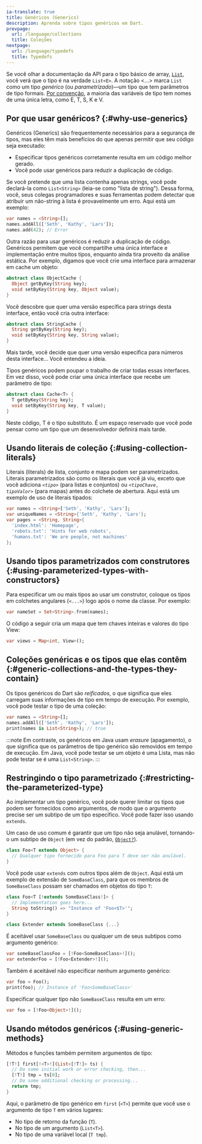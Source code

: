 ```yaml
---
ia-translate: true
title: Genéricos (Generics)
description: Aprenda sobre tipos genéricos em Dart.
prevpage:
  url: /language/collections
  title: Coleções
nextpage:
  url: /language/typedefs
  title: Typedefs
---
```


<?code-excerpt replace="/ *\/\/\s+ignore_for_file:[^\n]+\n//g; /(^|\n) *\/\/\s+ignore:[^\n]+\n/$1/g; /(\n[^\n]+) *\/\/\s+ignore:[^\n]+\n/$1\n/g; / *\/\/\s+ignore:[^\n]+//g; /([A-Z]\w*)\d\b/$1/g"?>

Se você olhar a documentação da API para o tipo básico de array,
[`List`][], você verá que o tipo é na verdade `List<E>`.
A notação \<...\> marca `List` como um tipo
*genérico* (ou *parametrizado*)—um tipo que tem parâmetros de tipo formais.
[Por convenção][], a maioria das variáveis de tipo tem nomes de uma única letra,
como E, T, S, K e V.

## Por que usar genéricos? {:#why-use-generics}

Genéricos (Generics) são frequentemente necessários para a segurança de tipos, mas eles têm mais benefícios
do que apenas permitir que seu código seja executado:

*   Especificar tipos genéricos corretamente resulta em um código melhor gerado.
*   Você pode usar genéricos para reduzir a duplicação de código.

Se você pretende que uma lista contenha apenas strings, você pode
declará-la como `List<String>` (leia-se como "lista de string"). Dessa forma,
você, seus colegas programadores e suas ferramentas podem detectar que atribuir um não-string à
lista é provavelmente um erro. Aqui está um exemplo:

```dart tag=fails-sa
var names = <String>[];
names.addAll(['Seth', 'Kathy', 'Lars']);
names.add(42); // Error
```

Outra razão para usar genéricos é reduzir a duplicação de código.
Genéricos permitem que você compartilhe uma única interface e implementação entre
muitos tipos, enquanto ainda tira proveito da análise estática.
Por exemplo, digamos que você crie uma interface para
armazenar em cache um objeto:

<?code-excerpt "misc/lib/language_tour/generics/cache.dart (object-cache)"?>
```dart
abstract class ObjectCache {
  Object getByKey(String key);
  void setByKey(String key, Object value);
}
```

Você descobre que quer uma versão específica para strings desta interface,
então você cria outra interface:

<?code-excerpt "misc/lib/language_tour/generics/cache.dart (string-cache)"?>
```dart
abstract class StringCache {
  String getByKey(String key);
  void setByKey(String key, String value);
}
```

Mais tarde, você decide que quer uma versão específica para números desta
interface... Você entendeu a ideia.

Tipos genéricos podem poupar o trabalho de criar todas essas interfaces.
Em vez disso, você pode criar uma única interface que recebe um parâmetro de tipo:

<?code-excerpt "misc/lib/language_tour/generics/cache.dart (cache)"?>
```dart
abstract class Cache<T> {
  T getByKey(String key);
  void setByKey(String key, T value);
}
```

Neste código, T é o tipo substituto. É um espaço reservado que você pode
pensar como um tipo que um desenvolvedor definirá mais tarde.


## Usando literais de coleção {:#using-collection-literals}

Literais (literals) de lista, conjunto e mapa podem ser parametrizados. Literais parametrizados são
como os literais que você já viu, exceto que você adiciona
<code>&lt;*tipo*></code> (para listas e conjuntos) ou
<code>&lt;*tipoChave*, *tipoValor*></code> (para mapas)
antes do colchete de abertura. Aqui está um exemplo de uso de literais tipados:

<?code-excerpt "misc/lib/language_tour/generics/misc.dart (collection-literals)"?>
```dart
var names = <String>['Seth', 'Kathy', 'Lars'];
var uniqueNames = <String>{'Seth', 'Kathy', 'Lars'};
var pages = <String, String>{
  'index.html': 'Homepage',
  'robots.txt': 'Hints for web robots',
  'humans.txt': 'We are people, not machines'
};
```


## Usando tipos parametrizados com construtores {:#using-parameterized-types-with-constructors}

Para especificar um ou mais tipos ao usar um construtor, coloque os tipos em
colchetes angulares (`<...>`) logo após o nome da classe. Por exemplo:

<?code-excerpt "misc/test/language_tour/generics_test.dart (constructor-1)"?>
```dart
var nameSet = Set<String>.from(names);
```

O código a seguir cria um mapa que tem chaves inteiras e valores do
tipo View:

<?code-excerpt "misc/test/language_tour/generics_test.dart (constructor-2)"?>
```dart
var views = Map<int, View>();
```


## Coleções genéricas e os tipos que elas contêm {:#generic-collections-and-the-types-they-contain}

Os tipos genéricos do Dart são *reificados*, o que significa que eles carregam suas informações de tipo
em tempo de execução. Por exemplo, você pode testar o tipo de uma
coleção:

<?code-excerpt "misc/test/language_tour/generics_test.dart (generic-collections)"?>
```dart
var names = <String>[];
names.addAll(['Seth', 'Kathy', 'Lars']);
print(names is List<String>); // true
```

:::note
Em contraste, os genéricos em Java usam *erasure* (apagamento), o que significa que os parâmetros de tipo
genérico são removidos em tempo de execução. Em Java, você pode testar se
um objeto é uma Lista, mas não pode testar se é uma `List<String>`.
:::


## Restringindo o tipo parametrizado {:#restricting-the-parameterized-type}

Ao implementar um tipo genérico,
você pode querer limitar os tipos que podem ser fornecidos como argumentos,
de modo que o argumento precise ser um subtipo de um tipo específico.
Você pode fazer isso usando `extends`.

Um caso de uso comum é garantir que um tipo não seja anulável,
tornando-o um subtipo de `Object`
(em vez do padrão, [`Object?`][top-and-bottom]).

<?code-excerpt "misc/lib/language_tour/generics/misc.dart (non-nullable)"?>
```dart
class Foo<T extends Object> {
  // Qualquer tipo fornecido para Foo para T deve ser não anulável.
}
```

Você pode usar `extends` com outros tipos além de `Object`.
Aqui está um exemplo de extensão de `SomeBaseClass`,
para que os membros de `SomeBaseClass` possam ser chamados em objetos do tipo `T`:

<?code-excerpt "misc/lib/language_tour/generics/base_class.dart (generic)" replace="/extends SomeBaseClass(?=. \{)/[!$&!]/g"?>
```dart
class Foo<T [!extends SomeBaseClass!]> {
  // Implementation goes here...
  String toString() => "Instance of 'Foo<$T>'";
}

class Extender extends SomeBaseClass {...}
```

É aceitável usar `SomeBaseClass` ou qualquer um de seus subtipos como argumento genérico:

<?code-excerpt "misc/test/language_tour/generics_test.dart (SomeBaseClass-ok)" replace="/Foo.\w+./[!$&!]/g"?>
```dart
var someBaseClassFoo = [!Foo<SomeBaseClass>!]();
var extenderFoo = [!Foo<Extender>!]();
```

Também é aceitável não especificar nenhum argumento genérico:

<?code-excerpt "misc/test/language_tour/generics_test.dart (no-generic-arg-ok)" replace="/expect\((.*?).toString\(\), .(.*?).\);/print($1); \/\/ $2/g"?>
```dart
var foo = Foo();
print(foo); // Instance of 'Foo<SomeBaseClass>'
```

Especificar qualquer tipo não `SomeBaseClass` resulta em um erro:

```dart tag=fails-sa
var foo = [!Foo<Object>!]();
```


## Usando métodos genéricos {:#using-generic-methods}

Métodos e funções também permitem argumentos de tipo:

<!-- {{site.dartpad}}/a02c53b001977efa4d803109900f21bb -->
<!-- https://gist.github.com/a02c53b001977efa4d803109900f21bb -->
<?code-excerpt "misc/test/language_tour/generics_test.dart (method)" replace="/<T.(?=\()|T/[!$&!]/g"?>
```dart
[!T!] first[!<T>!](List<[!T!]> ts) {
  // Do some initial work or error checking, then...
  [!T!] tmp = ts[0];
  // Do some additional checking or processing...
  return tmp;
}
```

Aqui, o parâmetro de tipo genérico em `first` (`<T>`)
permite que você use o argumento de tipo `T` em vários lugares:

*   No tipo de retorno da função (`T`).
*   No tipo de um argumento (`List<T>`).
*   No tipo de uma variável local (`T tmp`).

[`List`]: {{site.dart-api}}/dart-core/List-class.html
[Por convenção]: /effective-dart/design#do-follow-existing-mnemonic-conventions-when-naming-type-parameters
[top-and-bottom]: /null-safety/understanding-null-safety#top-and-bottom
